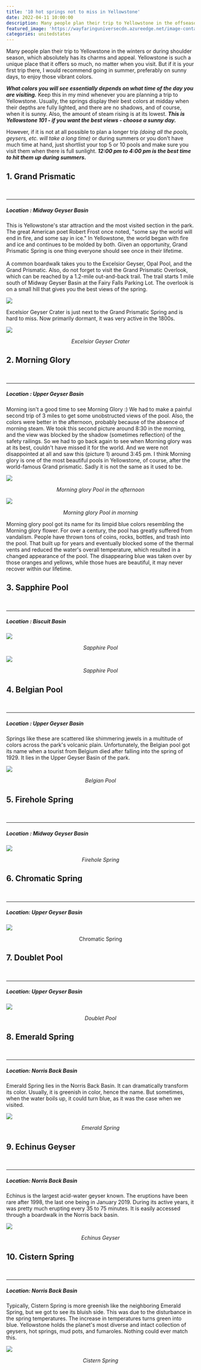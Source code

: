 ```yaml
---
title: '10 hot springs not to miss in Yellowstone'
date: 2022-04-11 10:00:00
description: Many people plan their trip to Yellowstone in the offseason or shoulder season, which absolutely has its charms and appeal. Yellowstone is such a unique place that it offers so much, no matter when you visit. But if it is your first trip there, I would recommend going in summer, preferably on sunny days to enjoy those vibrant colors.
featured_image: 'https://wayfaringuniversecdn.azureedge.net/image-container/thumbnails/unitedstates/yellowstoneSpringsthumbnail.jpg'
categories: unitedstates
---
```

Many people plan their trip to Yellowstone in the winters or during shoulder season, which absolutely has its charms and appeal. Yellowstone is such a unique place that it offers so much, no matter when you visit. But if it is your first trip there, I would recommend going in summer, preferably on sunny days, to enjoy those vibrant colors.

***What colors you will see essentially depends on what time of the day you are visiting.*** Keep this in my mind whenever you are planning a trip to Yellowstone. Usually, the springs display their best colors at midday when their depths are fully lighted, and there are no shadows, and of course, when it is sunny. Also, the amount of steam rising is at its lowest. ***This is Yellowstone 101 - if you want the best views - choose a sunny day.***

However, if it is not at all possible to plan a longer trip *(doing all the pools, geysers, etc. will take a long time)* or during summers or you don't have much time at hand, just shortlist your top 5 or 10 pools and make sure you visit them when there is full sunlight. ***12:00 pm to 4:00 pm is the best time to hit them up during summers.***<br>

## 1. Grand Prismatic
<br>

---

##### Location : _Midway Geyser Basin_

This is Yellowstone's star attraction and the most visited section in the park. The great American poet Robert Frost once noted, "some say the world will end in fire, and some say in ice." In Yellowstone, the world began with fire and ice and continues to be molded by both.  Given an opportunity, Grand Prismatic Spring is one thing everyone should see once in their lifetime.<br><br>
A common boardwalk takes you to the Excelsior Geyser, Opal Pool, and the Grand Prismatic. Also, do not forget to visit the Grand Prismatic Overlook, which can be reached by a 1.2-mile out-and-back trail. The trail starts 1 mile south of Midway Geyser Basin at the Fairy Falls Parking Lot. The overlook is on a small hill that gives you the best views of the spring.


![]({{site.data.settings.basic_settings.cdn_url}}/unitedstates/yellowstoneSprings/grandPrismaticSpring.jpg)

Excelsior Geyser Crater is just next to the Grand Prismatic Spring and is hard to miss. Now primarily dormant, it was very active in the 1800s.

![]({{site.data.settings.basic_settings.cdn_url}}/unitedstates/yellowstoneSprings/excelsiorGeyserCrater.jpg)
*<center class="image-caption">Excelsior Geyser Crater</center>*

## 2. Morning Glory
<br>

---

##### Location : _Upper Geyser Basin_
Morning isn't a good time to see Morning Glory :) We had to make a painful second trip of 3 miles to get some unobstructed views of the pool. Also, the colors were better in the afternoon, probably because of the absence of morning steam.
We took this second picture around 8:30 in the morning, and the view was blocked by the shadow (sometimes reflection) of the safety railings. So we had to go back again to see when Morning glory was at its best, couldn't have missed it for the world. And we were not disappointed at all and saw this (picture 1) around 3:45 pm. I think Morning glory is one of the most beautiful pools in Yellowstone, of course, after the world-famous Grand prismatic. Sadly it is not the same as it used to be.

![]({{site.data.settings.basic_settings.cdn_url}}/unitedstates/yellowstoneSprings/morningglorypool.jpg)
*<center class="image-caption">Morning glory Pool in the afternoon</center>*

![]({{site.data.settings.basic_settings.cdn_url}}/unitedstates/yellowstoneSprings/morningGloryYellowstone.jpg)
*<center class="image-caption">Morning glory Pool in morning</center>*

Morning glory pool got its name for its limpid blue colors resembling the Morning glory flower. For over a century, the pool has greatly suffered from vandalism. People have thrown tons of coins, rocks, bottles, and trash into the pool. That built up for years and eventually blocked some of the thermal vents and reduced the water's overall temperature, which resulted in a changed appearance of the pool. The disappearing blue was taken over by those oranges and yellows, while those hues are beautiful, it may never recover within our lifetime.


## 3. Sapphire Pool
<br>

---

##### Location : _Biscuit Basin_
![]({{site.data.settings.basic_settings.cdn_url}}/unitedstates/yellowstoneSprings/sapphirepool.jpg)
*<center class="image-caption">Sapphire Pool</center>*

![]({{site.data.settings.basic_settings.cdn_url}}/unitedstates/yellowstoneSprings/sapphirepoolyellowstone.jpg)
*<center class="image-caption">Sapphire Pool</center>*

## 4. Belgian Pool
<br>

---

##### Location : _Upper Geyser Basin_
Springs like these are scattered like shimmering jewels in a multitude of colors across the park's volcanic plain. Unfortunately, the Belgian pool got its name when a tourist from Belgium died after falling into the spring of 1929. It lies in the Upper Geyser Basin of the park.

![]({{site.data.settings.basic_settings.cdn_url}}/unitedstates/yellowstoneSprings/belgianpool.jpg)
*<center class="image-caption">Belgian Pool</center>*


## 5. Firehole Spring
<br>

---

##### Location : _Midway Geyser Basin_

![]({{site.data.settings.basic_settings.cdn_url}}/unitedstates/yellowstoneSprings/fireholeSpring.jpg)
*<center class="image-caption">Firehole Spring</center>*


## 6. Chromatic Spring
<br>

---

##### Location: _Upper Geyser Basin_
![]({{site.data.settings.basic_settings.cdn_url}}/unitedstates/yellowstoneSprings/chromaticspring.jpg)
<center class="image-caption">Chromatic Spring</center>


## 7. Doublet Pool
<br>

---

##### Location: _Upper Geyser Basin_


![]({{site.data.settings.basic_settings.cdn_url}}/unitedstates/yellowstoneSprings/doubletPool.jpg)
*<center class="image-caption">Doublet Pool</center>*

## 8. Emerald Spring
<br>

---

##### Location: _Norris Back Basin_
Emerald Spring lies in the Norris Back Basin. It can dramatically transform its color. Usually, it is greenish in color, hence the name. But sometimes, when the water boils up, it could turn blue, as it was the case when we visited.

![]({{site.data.settings.basic_settings.cdn_url}}/unitedstates/yellowstoneSprings/emeraldSpring.jpg)
*<center class="image-caption">Emerald Spring</center>*

## 9. Echinus Geyser
<br>

---

##### Location: _Norris Back Basin_
Echinus is the largest acid-water geyser known. The eruptions have been rare after 1998, the last one being in January 2019. During its active years, it was pretty much erupting every 35 to 75 minutes. It is easily accessed through a boardwalk in the Norris back basin.

![]({{site.data.settings.basic_settings.cdn_url}}/unitedstates/yellowstoneSprings/echinusGeyser.jpg)
*<center class="image-caption">Echinus Geyser</center>*


## 10. Cistern Spring
<br>

---

##### Location: _Norris Back Basin_
Typically, Cistern Spring is more greenish like the neighboring Emerald Spring, but we got to see its bluish side. This was due to the disturbance in the spring temperatures. The increase in temperatures turns green into blue. Yellowstone holds the planet's most diverse and intact collection of geysers, hot springs, mud pots, and fumaroles. Nothing could ever match this.


![]({{site.data.settings.basic_settings.cdn_url}}/unitedstates/yellowstoneSprings/cisternSpring.jpg)
*<center class="image-caption">Cistern Spring</center>*
